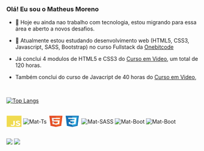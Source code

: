 ### Olá! Eu sou o Matheus Moreno


- 🔭 Hoje eu ainda nao trabalho com tecnologia, estou migrando para essa área e aberto a novos desafios.

- 🌱 Atualmente estou estudando desenvolvimento web (HTML5, CSS3, Javascript, SASS, Bootstrap) no curso Fullstack da <a href="https://onebitcode.com/lp/" target="_blank" title="Site da Onebitcode">Onebitcode</a>

- Já conclui 4 modulos de HTML5 e CSS3 do <a href="https://instagram.com/morenocf01](https://www.cursoemvideo.com/" target="_blank" title="Site do Curso em Video">Curso em Video</a>, um total de 120 horas.

- Também conclui do curso de Javacript de 40 horas do <a href="https://instagram.com/morenocf01](https://www.cursoemvideo.com/" target="_blank" title="Site do Curso em Video">Curso em Video</a>,

<br>

[![Top Langs](https://github-readme-stats.vercel.app/api/top-langs/?username=matheusmorenocf&layout=compact)](https://github.com/matheusmorenocf/github-readme-stats)

<div style="display: inline_block"><br>
  <img align="center" alt="Mat-Js" height="30" width="40" src="https://raw.githubusercontent.com/devicons/devicon/master/icons/javascript/javascript-plain.svg">
  <img align="center" alt="Mat-Ts" height="30" width="40" src="https://cdn.jsdelivr.net/gh/devicons/devicon/icons/typescript/typescript-original.svg">
  <img align="center" alt="Mat-HTML" height="30" width="40" src="https://raw.githubusercontent.com/devicons/devicon/master/icons/html5/html5-original.svg">
  <img align="center" alt="Mat-CSS" height="30" width="40" src="https://raw.githubusercontent.com/devicons/devicon/master/icons/css3/css3-original.svg">
  <img align="center" alt="Mat-SASS" height="30" width="40" src="https://cdn.jsdelivr.net/gh/devicons/devicon/icons/sass/sass-original.svg">
  <img align="center" alt="Mat-Boot" height="30" width="40" src="https://cdn.jsdelivr.net/gh/devicons/devicon/icons/bootstrap/bootstrap-original.svg">
  <img align="center" alt="Mat-Boot" height="30" width="40" src="https://cdn.jsdelivr.net/gh/devicons/devicon/icons/react/react-original.svg" />
</div>
  
  ##
 
<div> 
  <a href="https://instagram.com/morenocf01" target="_blank"><img src="https://img.shields.io/badge/-Instagram-%23E4405F?style=for-the-badge&logo=instagram&logoColor=white" target="_blank"></a>
  <a href="https://www.linkedin.com/in/matheus-freitas-6373b7128/" target="_blank"><img src="https://img.shields.io/badge/-LinkedIn-%230077B5?style=for-the-badge&logo=linkedin&logoColor=white" target="_blank"></a> 
 
</div>
